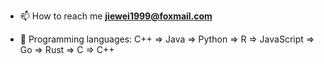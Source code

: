 
- 📫 How to reach me **jiewei1999@foxmail.com**

- 🧊 Programming languages: C++ => Java => Python => R => JavaScript => Go => Rust => C => C++

